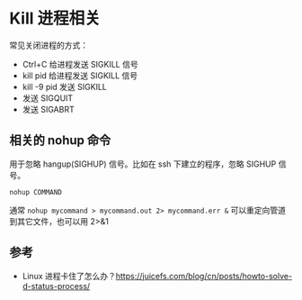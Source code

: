# Kill 进程相关
常见关闭进程的方式：
- Ctrl+C 给进程发送 SIGKILL 信号
- kill pid 给进程发送 SIGKILL 信号
- kill -9 pid 发送 SIGKILL
- 发送 SIGQUIT
- 发送 SIGABRT

## 相关的 nohup 命令
用于忽略 hangup(SIGHUP) 信号。比如在 ssh 下建立的程序，忽略 SIGHUP 信号。
```
nohup COMMAND
```
通常 `nohup mycommand > mycommand.out 2> mycommand.err &` 可以重定向管道到其它文件，也可以用 2>&1

## 参考
- Linux 进程卡住了怎么办？https://juicefs.com/blog/cn/posts/howto-solve-d-status-process/
